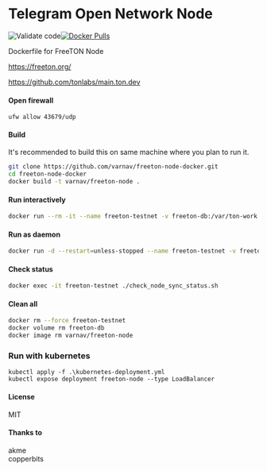 # Telegram Open Network Node

![Validate code](https://github.com/varnav/freeton-node-docker/workflows/Validate%20code/badge.svg)[![Docker Pulls](https://img.shields.io/docker/pulls/varnav/freeton-node.svg)](https://hub.docker.com/r/varnav/freeton-node)

Dockerfile for FreeTON Node

https://freeton.org/

https://github.com/tonlabs/main.ton.dev

#### Open firewall

`ufw allow 43679/udp`

#### Build

It's recommended to build this on same machine where you plan to run it.

```bash
git clone https://github.com/varnav/freeton-node-docker.git
cd freeton-node-docker
docker build -t varnav/freeton-node .
```

#### Run interactively

```bash
docker run --rm -it --name freeton-testnet -v freeton-db:/var/ton-work -e "CONSOLE_PORT=43678" -e "LITESERVER=true" -e "LITE_PORT=43679" -p 43678:43678 -p 43679:43679 varnav/freeton-node
```

#### Run as daemon

```bash
docker run -d --restart=unless-stopped --name freeton-testnet -v freeton-db:/var/ton-work -e "CONSOLE_PORT=43678" -e "LITESERVER=true" -e "LITE_PORT=43679" -p 43678:43678 -p 43679:43679 varnav/freeton-node
```

#### Check status

```bash
docker exec -it freeton-testnet ./check_node_sync_status.sh
```

#### Clean all

```bash
docker rm --force freeton-testnet
docker volume rm freeton-db
docker image rm varnav/freeton-node
```

### Run with kubernetes

```
kubectl apply -f .\kubernetes-deployment.yml
kubectl expose deployment freeton-node --type LoadBalancer
```

#### License

MIT

#### Thanks to

akme  
copperbits